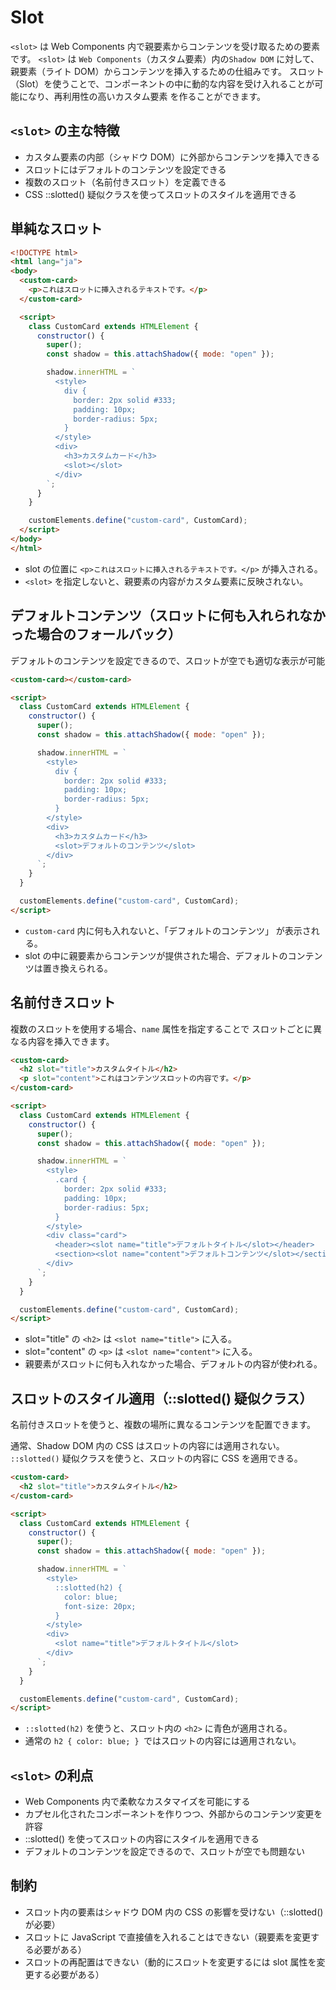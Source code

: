 # Slot
`<slot>` は Web Components 内で親要素からコンテンツを受け取るための要素です。
`<slot>` は `Web Components`（カスタム要素）内の`Shadow DOM` に対して、親要素（ライト DOM）からコンテンツを挿入するための仕組みです。
スロット（Slot）を使うことで、コンポーネントの中に動的な内容を受け入れることが可能になり、再利用性の高いカスタム要素 を作ることができます。

## `<slot>` の主な特徴

- カスタム要素の内部（シャドウ DOM）に外部からコンテンツを挿入できる
- スロットにはデフォルトのコンテンツを設定できる
- 複数のスロット（名前付きスロット）を定義できる
- CSS ::slotted() 疑似クラスを使ってスロットのスタイルを適用できる

## 単純なスロット

```html
<!DOCTYPE html>
<html lang="ja">
<body>
  <custom-card>
    <p>これはスロットに挿入されるテキストです。</p>
  </custom-card>

  <script>
    class CustomCard extends HTMLElement {
      constructor() {
        super();
        const shadow = this.attachShadow({ mode: "open" });

        shadow.innerHTML = `
          <style>
            div {
              border: 2px solid #333;
              padding: 10px;
              border-radius: 5px;
            }
          </style>
          <div>
            <h3>カスタムカード</h3>
            <slot></slot>
          </div>
        `;
      }
    }

    customElements.define("custom-card", CustomCard);
  </script>
</body>
</html>
```
- slot の位置に `<p>これはスロットに挿入されるテキストです。</p>` が挿入される。
- `<slot>` を指定しないと、親要素の内容がカスタム要素に反映されない。

## デフォルトコンテンツ（スロットに何も入れられなかった場合のフォールバック）

デフォルトのコンテンツを設定できるので、スロットが空でも適切な表示が可能

```html
<custom-card></custom-card>

<script>
  class CustomCard extends HTMLElement {
    constructor() {
      super();
      const shadow = this.attachShadow({ mode: "open" }); 

      shadow.innerHTML = `
        <style>
          div {
            border: 2px solid #333;
            padding: 10px;
            border-radius: 5px;
          }
        </style>
        <div>
          <h3>カスタムカード</h3>
          <slot>デフォルトのコンテンツ</slot>
        </div>
      `;
    }
  }

  customElements.define("custom-card", CustomCard);
</script>
```
- `custom-card` 内に何も入れないと、「デフォルトのコンテンツ」 が表示される。
- slot の中に親要素からコンテンツが提供された場合、デフォルトのコンテンツは置き換えられる。


## 名前付きスロット
複数のスロットを使用する場合、`name` 属性を指定することで スロットごとに異なる内容を挿入できます。

```html
<custom-card>
  <h2 slot="title">カスタムタイトル</h2>
  <p slot="content">これはコンテンツスロットの内容です。</p>
</custom-card>

<script>
  class CustomCard extends HTMLElement {
    constructor() {
      super();
      const shadow = this.attachShadow({ mode: "open" });

      shadow.innerHTML = `
        <style>
          .card {
            border: 2px solid #333;
            padding: 10px;
            border-radius: 5px;
          }
        </style>
        <div class="card">
          <header><slot name="title">デフォルトタイトル</slot></header>
          <section><slot name="content">デフォルトコンテンツ</slot></section>
        </div>
      `;
    }
  }

  customElements.define("custom-card", CustomCard);
</script>
```

- slot="title" の `<h2>` は `<slot name="title">` に入る。
- slot="content" の `<p>` は `<slot name="content">` に入る。
- 親要素がスロットに何も入れなかった場合、デフォルトの内容が使われる。

## スロットのスタイル適用（::slotted() 疑似クラス）
名前付きスロットを使うと、複数の場所に異なるコンテンツを配置できます。

通常、Shadow DOM 内の CSS はスロットの内容には適用されない。
`::slotted()` 疑似クラスを使うと、スロットの内容に CSS を適用できる。

```html
<custom-card>
  <h2 slot="title">カスタムタイトル</h2>
</custom-card>

<script>
  class CustomCard extends HTMLElement {
    constructor() {
      super();
      const shadow = this.attachShadow({ mode: "open" });

      shadow.innerHTML = `
        <style>
          ::slotted(h2) {
            color: blue;
            font-size: 20px;
          }
        </style>
        <div>
          <slot name="title">デフォルトタイトル</slot>
        </div>
      `;
    }
  }

  customElements.define("custom-card", CustomCard);
</script>
```

- `::slotted(h2)` を使うと、スロット内の `<h2>` に青色が適用される。
- 通常の `h2 { color: blue; } `ではスロットの内容には適用されない。

## `<slot>` の利点

- Web Components 内で柔軟なカスタマイズを可能にする
- カプセル化されたコンポーネントを作りつつ、外部からのコンテンツ変更を許容
- ::slotted() を使ってスロットの内容にスタイルを適用できる
- デフォルトのコンテンツを設定できるので、スロットが空でも問題ない

## 制約

- スロット内の要素はシャドウ DOM 内の CSS の影響を受けない（::slotted() が必要）
- スロットに JavaScript で直接値を入れることはできない（親要素を変更する必要がある）
- スロットの再配置はできない（動的にスロットを変更するには slot 属性を変更する必要がある）

